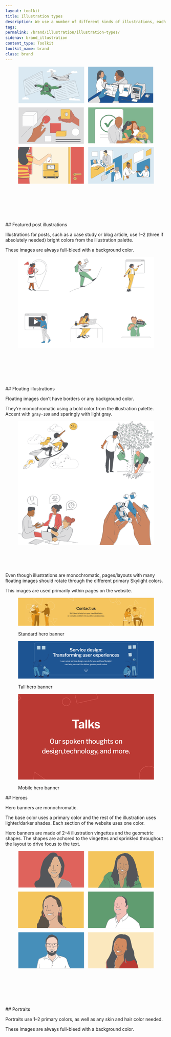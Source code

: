 ```yaml
---
layout: toolkit
title: Illustration types
description: We use a number of different kinds of illustrations, each with their own distinct rules. Learn about when to use each illustration style and tips for creating them.
tags:
permalink: /brand/illustration/illustration-types/
sidenav: brand_illustration
content_type: Toolkit
toolkit_name: brand
class: brand
---
```


<div class="row brand__content-section">
<div class="col-md-8">
  <figure class="section__img p-5">
    <img class="" src="/img/brand/illustration/featured-post.svg" alt="">
  </figure>
  <div class="row">
    <div class="col-md-6">
      <img src="" alt="">
    </div>
    <div class="col-md-6">
      <img src="" alt="">
    </div>
    <div class="col-md-6">
      <img src="" alt="">
    </div>
    <div class="col-md-6">
      <img src="" alt="">
    </div>
    <div class="col-md-6">
      <img src="" alt="">
    </div>
    <div class="col-md-6">
      <img src="" alt="">
    </div>
  </div>
</div>
<div class="col-md-4" markdown="1">
## Featured post illustrations

Illustrations for posts, such as a case study or blog article, use 1–2 (three if absolutely needed) bright colors from the illustration palette.

These images are always full-bleed with a background color.
</div>
</div>

<div class="row brand__content-section">
<div class="col-md-8">
  <figure class="section__img p-5">
    <img class="" src="/img/brand/illustration/floating-1.svg" alt="">
  </figure>
  <div class="row">
    <div class="col-md-4">
      <img src="" alt="">
    </div>
    <div class="col-md-4">
      <img src="" alt="">
    </div>
    <div class="col-md-4">
      <img src="" alt="">
    </div>
    <div class="col-md-4">
      <img src="" alt="">
    </div>
    <div class="col-md-4">
      <img src="" alt="">
    </div>
    <div class="col-md-4">
      <img src="" alt="">
    </div>
  </div>
</div>
<div class="col-md-4" markdown="1">
## Floating illustrations

Floating images don’t have borders or any background color.

They’re monochromatic using a bold color from the illustration palette. Accent with `gray-100` and sparingly with light gray.
</div>
</div>

<div class="row brand__content-section">
<div class="col-md-8">
  <figure class="section__img p-5">
    <img class="" src="/img/brand/illustration/floating-2.svg" alt="">
  </figure>
  <div class="row">
    <div class="col-md-6">
      <img src="" alt="">
    </div>
    <div class="col-md-6">
      <img src="" alt="">
    </div>
    <div class="col-md-6">
      <img src="" alt="">
    </div>
    <div class="col-md-6">
      <img src="" alt="">
    </div>
  </div>
</div>
<div class="col-md-4" markdown="1">
Even though illustrations are monochromatic, pages/layouts with many floating images should rotate through the different primary Skylight colors.

This images are used primarily within pages on the website.
</div>
</div>

<div class="row brand__content-section">
<div class="col-md-8">
  <figure class="section__img p-5 flex-column">
    <img class="" src="/img/brand/illustration/heroes/contact-us-hero.png" alt="">
    <p class="caption">Standard hero banner</p>
    <img class="mt-5" src="/img/brand/illustration/heroes/service-design-hero.png" alt="">
    <p class="caption">Tall hero banner</p>
    <img class="mt-5 w-50" src="/img/brand/illustration/heroes/talks-hero.png" alt="">
    <p class="caption">Mobile hero banner</p>
  </figure>
</div>
<div class="col-md-4" markdown="1">
## Heroes

Hero banners are monochromatic.

The base color uses a primary color and the rest of the illustration uses lighter/darker shades. Each section of the website uses one color.

Hero banners are made of 2–4 illustration vingettes and the geometric shapes. The shapes are achored to the vingettes and sprinkled throughout the layout to drive focus to the text.
</div>
</div>

<div class="row brand__content-section">
<div class="col-md-8">
  <figure class="section__img p-5">
    <img class="" src="/img/brand/illustration/portraits.svg" alt="">
  </figure>
  <div class="row">
    <div class="col-md-6">
      <img src="" alt="">
    </div>
    <div class="col-md-6">
      <img src="" alt="">
    </div>
    <div class="col-md-6">
      <img src="" alt="">
    </div>
    <div class="col-md-6">
      <img src="" alt="">
    </div>
    <div class="col-md-6">
      <img src="" alt="">
    </div>
    <div class="col-md-6">
      <img src="" alt="">
    </div>
  </div>
</div>
<div class="col-md-4" markdown="1">
## Portraits

Portraits use 1–2 primary colors, as well as any skin and hair color needed.

These images are always full-bleed with a background color.
</div>
</div>
